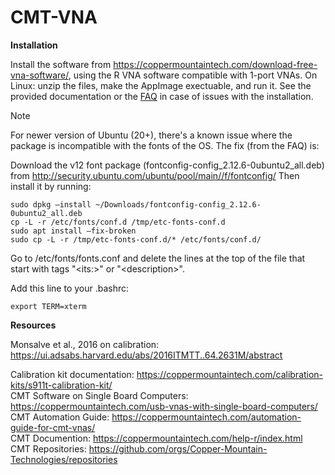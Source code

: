 # CMT-VNA

**Installation**

Install the software from https://coppermountaintech.com/download-free-vna-software/, using the R VNA software compatible with 1-port VNAs. On Linux: unzip the files, make the AppImage exectuable, and run it. See the provided documentation or the [FAQ](https://coppermountaintech.com/frequently-asked-questions/) in case of issues with the installation.

> [!NOTE]
> For newer version of Ubuntu (20+), there's a known issue where the package is incompatible with the fonts of the OS. The fix (from the FAQ) is:
> 
> Download the v12 font package (fontconfig-config_2.12.6-0ubuntu2_all.deb) from http://security.ubuntu.com/ubuntu/pool/main//f/fontconfig/
> Then install it by running:
> ```
> sudo dpkg –install ~/Downloads/fontconfig-config_2.12.6-0ubuntu2_all.deb
> cp -L -r /etc/fonts/conf.d /tmp/etc-fonts-conf.d
> sudo apt install –fix-broken
> sudo cp -L -r /tmp/etc-fonts-conf.d/* /etc/fonts/conf.d/
> ```
> Go to /etc/fonts/fonts.conf and delete the lines at the top of the file that start with tags "\<its:\>" or "\<description\>".
> 
> Add this line to your .bashrc:
> ```
> export TERM=xterm
> ```

**Resources**

Monsalve et al., 2016 on calibration: https://ui.adsabs.harvard.edu/abs/2016ITMTT..64.2631M/abstract

Calibration kit documentation: https://coppermountaintech.com/calibration-kits/s911t-calibration-kit/ \
CMT Software on Single Board Computers: https://coppermountaintech.com/usb-vnas-with-single-board-computers/ \
CMT Automation Guide: https://coppermountaintech.com/automation-guide-for-cmt-vnas/ \
CMT Documention: https://coppermountaintech.com/help-r/index.html \
CMT Repositories: https://github.com/orgs/Copper-Mountain-Technologies/repositories
